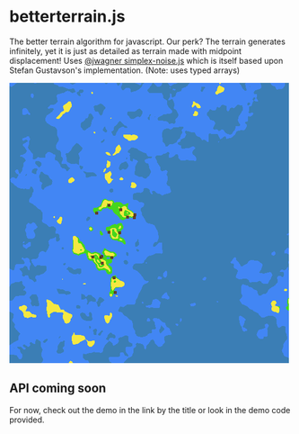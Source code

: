 # betterterrain.js
The better terrain algorithm for javascript. Our perk? The terrain generates infinitely, yet it is just as detailed as terrain made with midpoint displacement!
Uses [@jwagner simplex-noise.js](https://github.com/josephg/noisejs) which is itself based upon Stefan Gustavson's implementation. (Note: uses typed arrays)

![Demo screenshot](screenshotV1.png)

## API coming soon

For now, check out the demo in the link by the title or look in the demo code provided.
